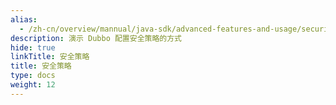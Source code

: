 ```yaml
---
alias:
  - /zh-cn/overview/mannual/java-sdk/advanced-features-and-usage/security/
description: 演示 Dubbo 配置安全策略的方式
hide: true
linkTitle: 安全策略
title: 安全策略
type: docs
weight: 12
---
```

